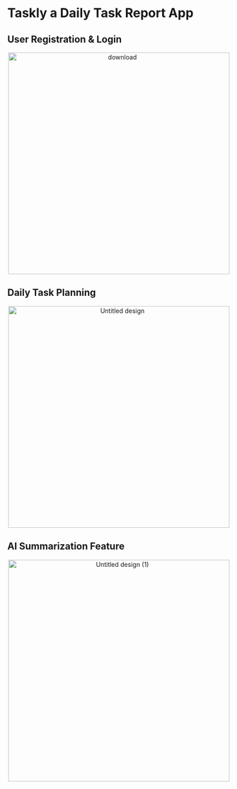 # Taskly a Daily Task Report App

## User Registration & Login
<div style="text-align: center; width:100%;">
  <img src="https://github.com/user-attachments/assets/9d3ad4c6-46c6-4f17-b4ca-16126a89dc54" alt="download" style="height: 500px; display: block; margin: 0 auto;">
</div>

## Daily Task Planning
<div style="text-align: center; width:100%;">
  <img src="https://github.com/user-attachments/assets/8de8de1b-c32f-41b7-97d0-a4f3eb11cbb7" alt="Untitled design" style="height: 500px; display: block; margin: 0 auto;">
</div>

## AI Summarization Feature
<div style="text-align: center; width:100%;">
  <img src="https://github.com/user-attachments/assets/c465934f-0c52-4193-846f-28e314e19336" alt="Untitled design (1)" style="height: 500px; display: block; margin: 0 auto;">
</div>

